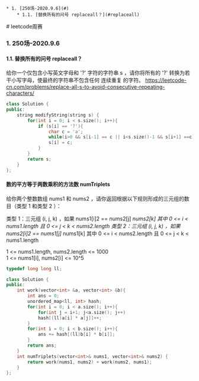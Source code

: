 <!-- vscode-markdown-toc -->
	* 1. [250场-2020.9.6](#)
		* 1.1. [替换所有的问号 replaceall？](#replaceall)

<!-- vscode-markdown-toc-config
	numbering=true
	autoSave=true
	/vscode-markdown-toc-config -->
<!-- /vscode-markdown-toc --># leetcode周赛

###  1. <a name=''></a>250场-2020.9.6
####  1.1. <a name='replaceall'></a>替换所有的问号 replaceall？
给你一个仅包含小写英文字母和 '?' 字符的字符串 s<var> </var>，请你将所有的 '?' 转换为若干小写字母，使最终的字符串不包含任何 连续重复 的字符。
<https://leetcode-cn.com/problems/replace-all-s-to-avoid-consecutive-repeating-characters/>
```c++
class Solution {
public:
    string modifyString(string s) {
        for(int i = 0; i < s.size(); i++){
            if (s[i] == '?'){
                char c = 'a';
                while(i>0 && s[i-1] == c || i<s.size()-1 && s[i+1] ==c) c++;
                s[i] = c;
            }
        }
        return s;
    }
};
```

#### 数的平方等于两数乘积的方法数 numTriplets

给你两个整数数组 nums1 和 nums2 ，请你返回根据以下规则形成的三元组的数目（类型 1 和类型 2 ）：
 
类型 1：三元组 (i, j, k) ，如果 nums1[i]2 == nums2[j] *nums2[k] 其中 0 <= i < nums1.length 且 0 <= j < k < nums2.length
类型 2：三元组 (i, j, k) ，如果 nums2[i]2 == nums1[j]* nums1[k] 其中 0 <= i < nums2.length 且 0 <= j < k < nums1.length   

1 <= nums1.length, nums2.length <= 1000   
1 <= nums1[i], nums2[i] <= 10^5

```c++
typedef long long ll;

class Solution {
public:
    int work(vector<int> &a, vector<int> &b){
        int ans = 0;
        unordered_map<ll, int> hash;
        for(int i = 0; i < a.size(); i++){
            for(int j = i+1; j<a.size(); j++)
            hash[(ll)a[i] * a[j]]++;
        }
        for(int i = 0; i < b.size(); i++){
            ans += hash[(ll)b[i] * b[i]];
        }
        return ans;
    }
    int numTriplets(vector<int>& nums1, vector<int>& nums2) {
        return work(nums1, nums2) + work(nums2, nums1);
    }
};
```

